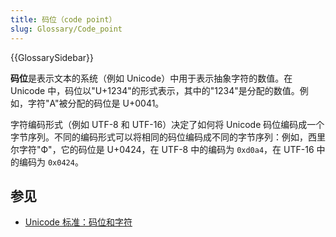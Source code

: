 ```yaml
---
title: 码位（code point）
slug: Glossary/Code_point
---
```


{{GlossarySidebar}}

**码位**是表示文本的系统（例如 Unicode）中用于表示抽象字符的数值。在 Unicode 中，码位以"U+1234"的形式表示，其中的"1234"是分配的数值。例如，字符"A"被分配的码位是 U+0041。

字符编码形式（例如 UTF-8 和 UTF-16）决定了如何将 Unicode 码位编码成一个字节序列。不同的编码形式可以将相同的码位编码成不同的字节序列：例如，西里尔字符"Ф"，它的码位是 U+0424，在 UTF-8 中的编码为 `0xd0a4`，在 UTF-16 中的编码为 `0x0424`。

## 参见

- [Unicode 标准：码位和字符](https://www.unicode.org/versions/Unicode14.0.0/ch02.pdf#G25564)
